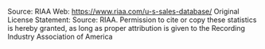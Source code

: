 Source: RIAA
Web: https://www.riaa.com/u-s-sales-database/
Original License Statement: Source: RIAA. Permission to cite or copy these statistics is hereby granted, as long as proper attribution is given to the Recording Industry Association of America
